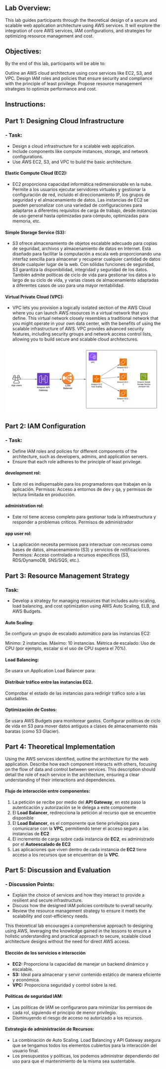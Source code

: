 ## Lab Overview:
This lab guides participants through the theoretical design of a secure and scalable web application architecture using AWS services. It will explore the integration of core AWS services, IAM configurations, and strategies for optimizing resource management and cost.


## Objectives:
By the end of this lab, participants will be able to:

Outline an AWS cloud architecture using core services like EC2, S3, and VPC.
Design IAM roles and policies that ensure security and compliance with the principle of least privilege.
Propose resource management strategies to optimize performance and cost.

## Instructions:
## Part 1: Designing Cloud Infrastructure
### - Task:
- Design a cloud infrastructure for a scalable web application.
- Include components like compute instances, storage, and network configurations.
- Use AWS EC2, S3, and VPC to build the basic architecture.

#### Elastic Compute Cloud (EC2):
- EC2 proporciona capacidad informática redimensionable en la nube. Permite a los usuarios ejecutar servidores virtuales y gestionar la configuración de red, incluido el direccionamiento IP, los grupos de seguridad y el almacenamiento de datos. Las instancias de EC2 se pueden personalizar con una variedad de configuraciones para adaptarse a diferentes requisitos de carga de trabajo, desde instancias de uso general hasta optimizadas para cómputo, optimizadas para memoria, etc.
#### Simple Storage Service (S3):
- S3 ofrece almacenamiento de objetos escalable adecuado para copias de seguridad, archivos y almacenamiento de datos en Internet. Está diseñado para facilitar la computación a escala web proporcionando una interfaz sencilla para almacenar y recuperar cualquier cantidad de datos desde cualquier lugar de la web. Con sólidas funciones de seguridad, S3 garantiza la disponibilidad, integridad y seguridad de los datos. También admite políticas de ciclo de vida para gestionar los datos a lo largo de su ciclo de vida, y varias clases de almacenamiento adaptadas a diferentes casos de uso para una mayor rentabilidad.
#### Virtual Private Cloud (VPC):
- VPC lets you provision a logically isolated section of the AWS Cloud where you can launch AWS resources in a virtual network that you define. This virtual network closely resembles a traditional network that you might operate in your own data center, with the benefits of using the scalable infrastructure of AWS. VPC provides advanced security features, including security groups and network access control lists, allowing you to build secure and scalable cloud architectures.

![Architecture](architecture.png)

## Part 2: IAM Configuration

### - Task:
- Define IAM roles and policies for different components of the architecture, such as developers, admins, and application servers.
- Ensure that each role adheres to the principle of least privilege.

#### development rol:
- Este rol es indispensable para los programadores que trabajan en la aplicación. Permisos: Acceso a entornos de dev y qa, y permisos de lectura limitada en producción.

#### administration rol:
- Este rol tiene acceso completo para gestionar toda la infraestructura y responder a problemas críticos. Permisos de administrador

#### app user rol:
- La aplicación necesita permisos para interactuar con recursos como bases de datos, almacenamiento (S3) y servicios de notificaciones. Permisos: Acceso controlado a recursos específicos (S3, RDS/DynamoDB, SNS/SQS, etc.).

## Part 3: Resource Management Strategy
### Task:
- Develop a strategy for managing resources that includes auto-scaling, load balancing, and cost optimization using AWS Auto Scaling, ELB, and AWS Budgets.

#### Auto Scaling:
Se configura un grupo de escalado automático para las instancias EC2:

Mínimo: 2 instancias.
Máximo: 10 instancias.
Métrica de escalado: Uso de CPU (por ejemplo, escalar si el uso de CPU supera el 70%).
#### Load Balancing:
Se usara un Application Load Balancer para:

#### Distribuir tráfico entre las instancias EC2.
Comprobar el estado de las instancias para redirigir tráfico solo a las saludables.
#### Optimización de Costos:
Se usara AWS Budgets para monitorear gastos.
Configurar políticas de ciclo de vida en S3 para mover datos antiguos a clases de almacenamiento más baratas (como S3 Glacier).
## Part 4: Theoretical Implementation
Using the AWS services identified, outline the architecture for the web application. Describe how each component interacts with others, focusing on the flow of data and control between services. This description should detail the role of each service in the architecture, ensuring a clear understanding of their interactions and dependencies.

#### Flujo de interacción entre componentes:
1. La petición se recibe por medio del **API Gateway**, en este paso la autenticación y autorización se le delega a este componente
2. El **Load Balancer**, redirecciona la petición al recurso que se encuentre disponible
3. El **Load Balancer**, es el componente que tiene privilegios para comunicarse con la **VPC**, permitiendo tener el acceso seguro a las instancias de **EC2**
4. El incremento de carga sobre cada instancia de **EC2**, es administrado por el **Autoescalado de EC2**
5. Las aplicaciones que viven dentro de cada instancia de **EC2** tiene acceso a los recursos que se encuentran de la **VPC**.

## Part 5: Discussion and Evaluation
### - Discussion Points:
- Explain the choice of services and how they interact to provide a resilient and secure infrastructure.
- Discuss how the designed IAM policies contribute to overall security.
- Review the resource management strategy to ensure it meets the scalability and cost-efficiency needs.

This theoretical lab encourages a comprehensive approach to designing using AWS, leveraging the knowledge gained in the lessons to ensure a holistic understanding and practical approach to secure, scalable cloud architecture designs without the need for direct AWS access.

#### Elección de los servicios e interacción 
- **EC2:** Proporciona la capacidad de manejar un backend dinámico y escalable.
- **S3:** Ideal para almacenar y servir contenido estático de manera eficiente y económica.
- **VPC:** Proporciona seguridad y control sobre la red.
#### Políticas de seguridad IAM:
- Las políticas de IAM se configuraron para minimizar los permisos de cada rol, siguiendo el principio de menor privilegio.
- Disminuyendo el riesgo de acceso no autorizado a los recursos.
#### Estrategia de administración de Recursos:
- La combinación de Auto Scaling. Load Balancing y API Gateway asegura que se tengamos todos los elementos cubiertos para la interacción del usuario final.
- Los presupuestos y políticas, los podemos administrar dependiendo del uso para que el mantenimiento de la misma sea sustentable.